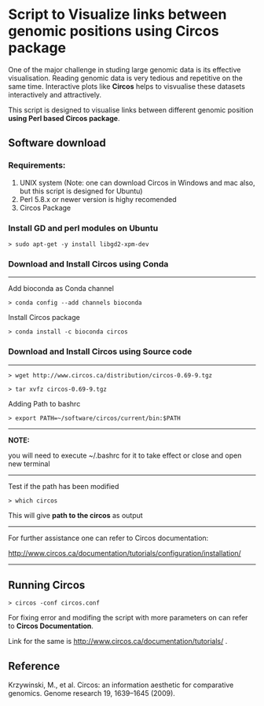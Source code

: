 # Script to Visualize links between genomic positions using Circos package

One of the major challenge in studing large genomic data is its effective visualisation. Reading genomic data is very tedious and repetitive on the same time. Interactive plots like **Circos** helps to visvualise these datasets interactively and attractively. 

This script is designed to visualise links between different genomic position **using Perl based Circos package**.

## Software download
### Requirements:
1. UNIX system     (Note: one can download Circos in Windows and mac also, but this script is designed for Ubuntu)
2. Perl 5.8.x or newer version is highy recomended
3. Circos Package

### Install GD and perl modules on Ubuntu

    > sudo apt-get -y install libgd2-xpm-dev

### Download and Install Circos using Conda 
---
Add bioconda as Conda channel

    > conda config --add channels bioconda

Install Circos package

    > conda install -c bioconda circos

### Download and Install Circos using Source code
---

    > wget http://www.circos.ca/distribution/circos-0.69-9.tgz

    > tar xvfz circos-0.69-9.tgz

Adding Path to bashrc

    > export PATH=~/software/circos/current/bin:$PATH
---
**NOTE:** 

you will need to execute ~/.bashrc for it to take effect or close and open new terminal

---

Test if the path has been modified

    > which circos

This will give **path to the circos** as output

---
For further assistance one can refer to Circos documentation:

http://www.circos.ca/documentation/tutorials/configuration/installation/

---

## Running Circos 

    > circos -conf circos.conf


For fixing error and modifing the script with more parameters on can refer to **Circos Documentation**. 

Link for the same is http://www.circos.ca/documentation/tutorials/ .

## Reference 

Krzywinski, M., et al. Circos: an information aesthetic for comparative genomics. Genome research 19, 1639–1645 (2009).
